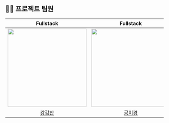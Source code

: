 

## 💁‍♂️ 프로젝트 팀원

|                           Fullstack                           |                           Fullstack                            |                          Fullstack                           |                           Fullstack                            |                          Fullstack                           |
| :----------------------------------------------------------: | :----------------------------------------------------------: | :--------------------------------------------------------: | :----------------------------------------------------------: | :--------------------------------------------------------: |
| <img src="/src/main/webapp/resources/public/dukyong.jpg" width="250"/> | <img src="/src/main/webapp/resources/public/kungmin.jpg" width="250"/> | <img src="/src/main/webapp/resources/public/sujin.jpg" width="250"/> | <img src="/src/main/webapp/resources/public/kungmin.jpg" width="250"/> | <img src="/src/main/webapp/resources/public/sujin.jpg" width="250"/> |
|           [강감찬](https://github.com/HyperQuanx)            |           [공미경](https://github.com/GyeongMin2)            |            [이원희](https://github.com/sxxzxn)             |           [조수진](https://github.com/GyeongMin2)            |            [한덕용](https://github.com/sxxzxn)             |
